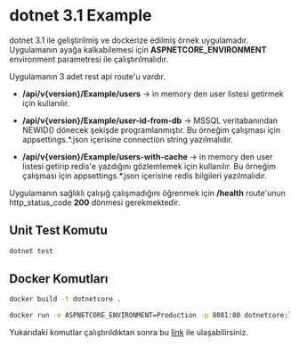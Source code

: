 # dotnet 3.1 Example

dotnet 3.1 ile geliştirilmiş ve dockerize edilmiş örnek uygulamadır. Uygulamanın ayağa kalkabilemesi için **ASPNETCORE_ENVIRONMENT** environment parametresi ile çalıştırılmalıdır.

Uygulamanın 3 adet rest api route'u vardır.

  - **/api/v{version}/Example/users** -> in memory den user listesi getirmek için kullanılır.
  
  - **/api/v{version}/Example/user-id-from-db** -> MSSQL veritabanından NEWID() dönecek şekişde programlanmıştır. Bu örneğim çalışması için appsettings.*.json içerisine connection string yazılmalıdır.
  
  - **/api/v{version}/Example/users-with-cache** -> in memory den user listesi getirip redis'e yazdığını gözlemlemek için kullanılır. Bu örneğim çalışması için appsettings.*.json içerisine redis bilgileri yazılmalıdır.

Uygulamanın sağlıklı çalışığ çalışmadığını öğrenmek için **/health** route'unun http_status_code **200** dönmesi gerekmektedir.

## Unit Test Komutu

```bash
dotnet test
```
## Docker Komutları

```bash
docker build -t dotnetcore .

docker run -e ASPNETCORE_ENVIRONMENT=Production -p 8081:80 dotnetcore:latest
```

Yukarıdaki komutlar çalıştırıldıktan sonra bu [link](http://localhost:8081/swagger/index.html) ile ulaşabilirsiniz.

